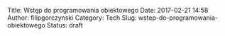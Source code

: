 Title: Wstęp do programowania obiektowego
Date: 2017-02-21 14:58
Author: filipgorczynski
Category: Tech
Slug: wstep-do-programowania-obiektowego
Status: draft


